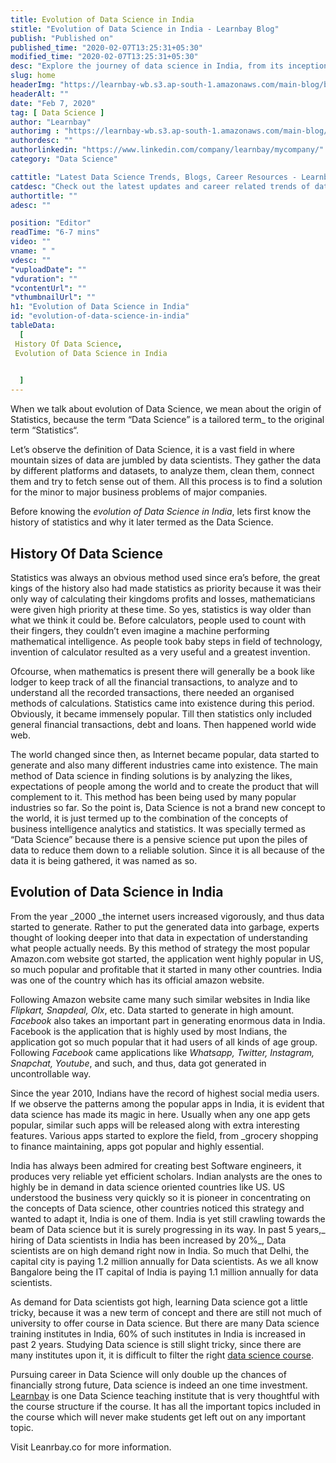 ```yaml
---
title: Evolution of Data Science in India
stitle: "Evolution of Data Science in India - Learnbay Blog"
publish: "Published on"
published_time: "2020-02-07T13:25:31+05:30"
modified_time: "2020-02-07T13:25:31+05:30"
desc: "Explore the journey of data science in India, from its inception to the present day. Gain valuable insights from experts and stay ahead in the data science revolution."
slug: home
headerImg: "https://learnbay-wb.s3.ap-south-1.amazonaws.com/main-blog/blog/evolution.jpg"
headerAlt: ""
date: "Feb 7, 2020"
tag: [ Data Science ]
author: "Learnbay"
authorimg : "https://learnbay-wb.s3.ap-south-1.amazonaws.com/main-blog/blog/learnbay-admin.webp"
authordesc: ""
authorlinkedin: "https://www.linkedin.com/company/learnbay/mycompany/"
category: "Data Science"

cattitle: "Latest Data Science Trends, Blogs, Career Resources - Learnbay Blogs"
catdesc: "Check out the latest updates and career related trends of data science and business analytics here inside the Learnbay's data science blogs."
authortitle: ""
adesc: ""

position: "Editor"
readTime: "6-7 mins"
video: ""
vname: " "
vdesc: ""
"vuploadDate": ""
"vduration": ""
"vcontentUrl": ""
"vthumbnailUrl": ""
h1: "Evolution of Data Science in India"
id: "evolution-of-data-science-in-india"
tableData:
  [
 History Of Data Science,
 Evolution of Data Science in India

    
  ]
---
```

When we talk about evolution of Data Science, we mean about the origin of Statistics, because the term “Data Science” is a tailored term_ to the original term “Statistics“.

Let’s observe the definition of Data Science, it is a vast field in where mountain sizes of data are jumbled by data scientists. They gather the data by different platforms and datasets, to analyze them, clean them, connect them and try to fetch sense out of them. All this process is to find a solution for the minor to major business problems of major companies.

Before knowing the _evolution of Data Science in India_, lets first know the history of statistics and why it later termed as the Data Science.


## History Of Data Science 

Statistics was always an obvious method used since era’s before, the great kings of the history also had made statistics as priority because it was their only way of calculating their kingdoms profits and losses, mathematicians were given high priority at these time. So yes, statistics is way older than what we think it could be. Before calculators, people used to count with their fingers, they couldn’t even imagine a machine performing mathematical intelligence. As people took baby steps in field of technology, invention of calculator resulted as a very useful and a greatest invention.

Ofcourse, when mathematics is present there will generally be a book like lodger to keep track of all the financial transactions, to analyze and to understand all the recorded transactions, there needed an organised methods of calculations. Statistics came into existence during this period. Obviously, it became immensely popular. Till then statistics only included general financial transactions, debt and loans. Then happened world wide web.

The world changed since then, as Internet became popular, data started to generate and also many different industries came into existence. The main method of Data science in finding solutions is by analyzing the likes, expectations of people among the world and to create the product that will complement to it. This method has been being used by many popular industries so far. So the point is, Data Science is not a brand new concept to the world, it is just termed up to the combination of the concepts of business intelligence analytics and statistics. It was specially termed as “Data Science” because there is a pensive science put upon the piles of data to reduce them down to a reliable solution. Since it is all because of the data it is being gathered, it was named as so.


## Evolution of Data Science in India

From the year _2000 _the internet users increased vigorously, and thus data started to generate. Rather to put the generated data into garbage, experts thought of looking deeper into that data in expectation of understanding what people actually needs. By this method of strategy the most popular Amazon.com website got started, the application went highly popular in US, so much popular and profitable that it started in many other countries. India was one of the country which has its official amazon website.

Following Amazon website came many such similar websites in India like _Flipkart, Snapdeal, Olx_, etc. Data started to generate in high amount. _Facebook_ also takes an important part in generating enormous data in India. Facebook is the application that is highly used by most Indians, the application got so much popular that it had users of all kinds of age group. Following _Facebook_ came applications like _Whatsapp, Twitter, Instagram, Snapchat, Youtube_, and such, and thus, data got generated in uncontrollable way.

Since the year 2010, Indians have the record of highest social media users. If we observe the patterns among the popular apps in India, it is evident that data science has made its magic in here. Usually when any one app gets popular, similar such apps will be released along with extra interesting features. Various apps started to explore the field, from _grocery shopping to finance maintaining, apps got popular and highly essential.

India has always been admired for creating best Software engineers, it produces very reliable yet efficient scholars. Indian analysts are the ones to highly be in demand in data science oriented countries like US. US understood the business very quickly so it is pioneer in concentrating on the concepts of Data science, other countries noticed this strategy and wanted to adapt it, India is one of them. India is yet still crawling towards the beam of Data science but it is surely progressing in its way. In past 5 years,_ hiring of Data scientists in India has been increased by 20%_, Data scientists are on high demand right now in India. So much that Delhi, the capital city is paying 1.2 million annually for Data scientists. As we all know Bangalore being the IT capital of India is paying 1.1 million annually for data scientists.

As demand for Data scientists got high, learning Data science  got a little tricky, because it was a new term of concept and there are still not much of university to offer course in Data science. But there are many Data science training institutes in India, 60% of such institutes in India is increased in past 2 years. Studying Data science is still slight tricky, since there are many institutes upon it, it is difficult to filter the right <a href="https://www.learnbay.co/data-science-course-training-in-bangalore" target="_blank">data science course</a>.

Pursuing career in Data Science will only double up the chances of financially strong future, Data science is indeed an one time investment. <a href="https://www.learnbay.co/data-science-course-training-in-bangalore" target="_blank">Learnbay</a> is one Data Science teaching institute that is very thoughtful with the course structure if the course. It has all the important topics included in the course which will never make students get left out on any important topic.

Visit Leanrbay.co for more information.
